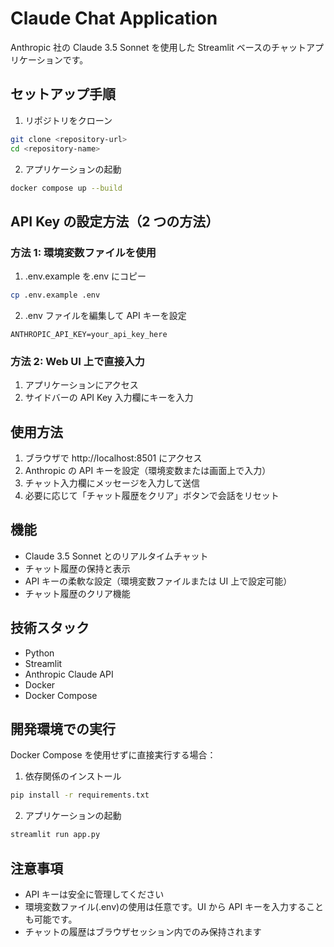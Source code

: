 # Claude Chat Application

Anthropic 社の Claude 3.5 Sonnet を使用した Streamlit ベースのチャットアプリケーションです。

## セットアップ手順

1. リポジトリをクローン

```bash
git clone <repository-url>
cd <repository-name>
```

2. アプリケーションの起動

```bash
docker compose up --build
```

## API Key の設定方法（2 つの方法）

### 方法 1: 環境変数ファイルを使用

1. .env.example を.env にコピー

```bash
cp .env.example .env
```

2. .env ファイルを編集して API キーを設定

```
ANTHROPIC_API_KEY=your_api_key_here
```

### 方法 2: Web UI 上で直接入力

1. アプリケーションにアクセス
2. サイドバーの API Key 入力欄にキーを入力

## 使用方法

1. ブラウザで http://localhost:8501 にアクセス
2. Anthropic の API キーを設定（環境変数または画面上で入力）
3. チャット入力欄にメッセージを入力して送信
4. 必要に応じて「チャット履歴をクリア」ボタンで会話をリセット

## 機能

- Claude 3.5 Sonnet とのリアルタイムチャット
- チャット履歴の保持と表示
- API キーの柔軟な設定（環境変数ファイルまたは UI 上で設定可能）
- チャット履歴のクリア機能

## 技術スタック

- Python
- Streamlit
- Anthropic Claude API
- Docker
- Docker Compose

## 開発環境での実行

Docker Compose を使用せずに直接実行する場合：

1. 依存関係のインストール

```bash
pip install -r requirements.txt
```

2. アプリケーションの起動

```bash
streamlit run app.py
```

## 注意事項

- API キーは安全に管理してください
- 環境変数ファイル(.env)の使用は任意です。UI から API キーを入力することも可能です。
- チャットの履歴はブラウザセッション内でのみ保持されます
